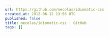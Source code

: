 ```yaml
---
url: https://github.com/necolas/idiomatic-css
created_at: 2012-06-12 13:58 UTC
published: false
title: necolas/idiomatic-css · GitHub
tags: []
---
```



